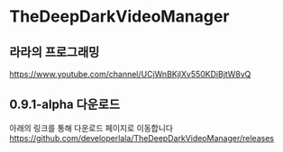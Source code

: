 # TheDeepDarkVideoManager

라라의 프로그래밍  
-------------  
https://www.youtube.com/channel/UCjWnBKjlXv550KDiBjtW8vQ  

0.9.1-alpha 다운로드  
-------------  
아래의 링크를 통해 다운로드 페이지로 이동합니다  
https://github.com/developerlala/TheDeepDarkVideoManager/releases  
